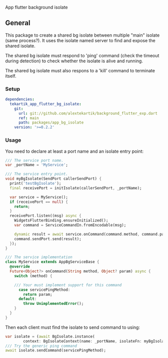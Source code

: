 App flutter background isolate

## General

This package to create a shared bg isolate between multiple "main" isolate (same process?).
It uses the isolate named server to find and expose the shared isolate.

The shared bg isolate must respond to 'ping' command (check the timeout during detection)
to check whether the isolate is alive and running.

The shared bg isolate must also respons to a 'kill' command to terminate itself.

### Setup

```yaml
dependencies:
  tekartik_app_flutter_bg_isolate:
    git:
      url: git://github.com/alextekartik/background_flutter_exp.dart
      ref: main
      path: packages/app_bg_isolate
    version: '>=0.2.2'
```

### Usage

You need to declare at least a port name and an isolate entry point:

```dart
/// The service port name.
var _portName = 'MyService';

/// The service entry point.
void myBgIsolate(SendPort callerSendPort) {
  print('testBgIsolate');
  final receivePort = initIsolate(callerSendPort, _portName);

  var service = MyService();
  if (receivePort == null) {
    return;
  }
  receivePort.listen((msg) async {
    WidgetsFlutterBinding.ensureInitialized();
    var command = ServiceCommandIn.fromEncodable(msg);

    dynamic result = await service.onCommand(command.method, command.param);
    command.sendPort.send(result);
  });
}

/// The service implementation
class MyService extends AppBgServiceBase {
  @override
  Future<Object?> onCommand(String method, Object? param) async {
    switch (method) {

    /// Your must implement support for this command
      case servicePingMethod:
        return param;
      default:
        throw UnimplementedError();
    }
  }
}
```

Then each client must find the isolate to send command to using:

```dart
var isolate = (await BgIsolate.instance(
        context: BgIsolateContext(name: _portName, isolateFn: myBgIsolate)))!;
/// Try the generic ping command
await isolate.sendCommand(servicePingMethod);
```